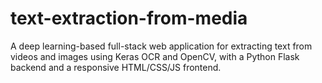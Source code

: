 # text-extraction-from-media
A deep learning-based full-stack web application for extracting text from videos and images using Keras OCR and OpenCV, with a Python Flask backend and a responsive HTML/CSS/JS frontend.
